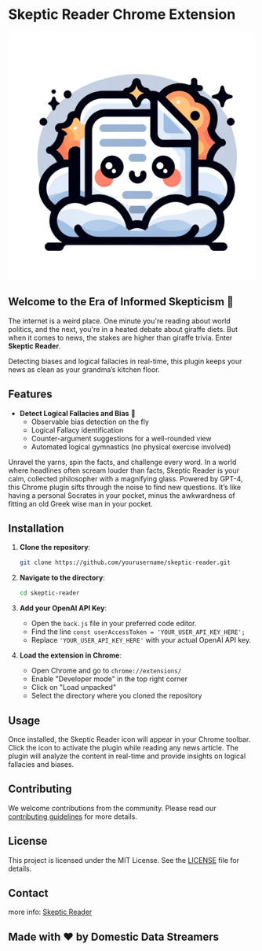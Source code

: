 # Skeptic Reader Chrome Extension

![Skeptic Reader](icon/icon-critical-trigger.png)


## Welcome to the Era of Informed Skepticism 🤨

The internet is a weird place. One minute you're reading about world politics, and the next, you're in a heated debate about giraffe diets. But when it comes to news, the stakes are higher than giraffe trivia. Enter **Skeptic Reader**.

Detecting biases and logical fallacies in real-time, this plugin keeps your news as clean as your grandma’s kitchen floor.

## Features

- **Detect Logical Fallacies and Bias** 🤯
  - Observable bias detection on the fly
  - Logical Fallacy identification
  - Counter-argument suggestions for a well-rounded view
  - Automated logical gymnastics (no physical exercise involved)

Unravel the yarns, spin the facts, and challenge every word. In a world where headlines often scream louder than facts, Skeptic Reader is your calm, collected philosopher with a magnifying glass. Powered by GPT-4, this Chrome plugin sifts through the noise to find new questions. It’s like having a personal Socrates in your pocket, minus the awkwardness of fitting an old Greek wise man in your pocket.


## Installation

1. **Clone the repository**:
    ```bash
    git clone https://github.com/yourusername/skeptic-reader.git
    ```
2. **Navigate to the directory**:
    ```bash
    cd skeptic-reader
    ```
3. **Add your OpenAI API Key**:
   - Open the `back.js` file in your preferred code editor.
   - Find the line `const userAccessToken = 'YOUR_USER_API_KEY_HERE';`
   - Replace `'YOUR_USER_API_KEY_HERE'` with your actual OpenAI API key.

4. **Load the extension in Chrome**:
   - Open Chrome and go to `chrome://extensions/`
   - Enable "Developer mode" in the top right corner
   - Click on "Load unpacked"
   - Select the directory where you cloned the repository


## Usage

Once installed, the Skeptic Reader icon will appear in your Chrome toolbar. Click the icon to activate the plugin while reading any news article. The plugin will analyze the content in real-time and provide insights on logical fallacies and biases.

## Contributing

We welcome contributions from the community. Please read our [contributing guidelines](CONTRIBUTING.md) for more details.

## License

This project is licensed under the MIT License. See the [LICENSE](LICENSE) file for details.

## Contact

more info: [Skeptic Reader](https://www.skepticreader.domesticstreamers.com/)
## Made with ❤️ by Domestic Data Streamers